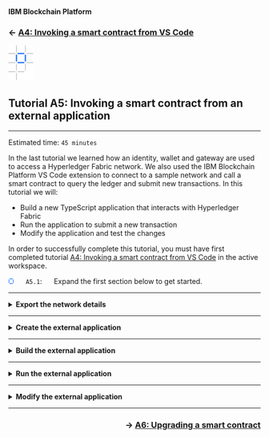 **IBM Blockchain Platform**

<h3 align='left'>← <a href='./a4.md'><b>A4: Invoking a smart contract from VS Code</b></a>

<img src="./images/ibp.png" alt="IBM Blockchain Platform"></img>
## **Tutorial A5: Invoking a smart contract from an external application**

---

Estimated time: `45 minutes`

In the last tutorial we learned how an identity, wallet and gateway are used to access a Hyperledger Fabric network. We also used the IBM Blockchain Platform VS Code extension to connect to a sample network and call a smart contract to query the ledger and submit new transactions. In this tutorial we will:

* Build a new TypeScript application that interacts with Hyperledger Fabric
* Run the application to submit a new transaction
* Modify the application and test the changes

In order to successfully complete this tutorial, you must have first completed tutorial <a href='./a4.md'>A4: Invoking a smart contract from VS Code</a> in the active workspace.

<img src="./images/bullet.png" alt="[]"></img> &nbsp;&nbsp;&nbsp;&nbsp; `A5.1`: &nbsp;&nbsp;&nbsp;&nbsp;
Expand the first section below to get started.

---
<details>
<summary><b>Export the network details</b></summary>


As we have seen, to interact with a Hyperledger Fabric network it is necessary to have:
* a connection profile
* a wallet containing one or more identities

Our sample application will use the same identity and connection profile used by VS Code to interact with the sample network.

We will start by exporting a *connection profile*.

<img src="./images/bullet.png" alt="[]"></img> &nbsp;&nbsp;&nbsp;&nbsp; `A5.2`: &nbsp;&nbsp;&nbsp;&nbsp;
With the gateway connected, move the mouse over the Fabric Gateways view, click the ellipsis that appears and select "Export Connection Profile".

<img src="./images/a5.2.png" alt="Export connection profile"></img>

<img src="./images/bullet.png" alt="[]"></img> &nbsp;&nbsp;&nbsp;&nbsp; `A5.3`: &nbsp;&nbsp;&nbsp;&nbsp;
Create a new folder called 'demo-application' as a peer of the demo-contract project we created earlier. Give the connection profile a convenient name ('connection.json') and export it into the new folder.

<img src="./images/a5.3.png" alt="New application"></img>

We will now export our wallet.

<img src="./images/bullet.png" alt="[]"></img> &nbsp;&nbsp;&nbsp;&nbsp; `A5.4`: &nbsp;&nbsp;&nbsp;&nbsp;
In the Fabric Wallets view, expand '1 Org Local Fabric', right click 'Org1' and select 'Export Wallet'.

Take care not to click on the Orderer organization's wallet by mistake.

<img src="./images/a5.4.png" alt="Export Wallet"></img>

<img src="./images/bullet.png" alt="[]"></img> &nbsp;&nbsp;&nbsp;&nbsp; `A5.5`: &nbsp;&nbsp;&nbsp;&nbsp;
Navigate into the 'demo-application' folder, change the name to 'Org1Wallet' and click Export to save the wallet.

<img src="./images/a5.5.png" alt="Export Wallet file dialog"></img>

<img src="./images/bullet.png" alt="[]"></img> &nbsp;&nbsp;&nbsp;&nbsp; `A5.6`: &nbsp;&nbsp;&nbsp;&nbsp;
Expand the next section of the tutorial to continue.

</details>


---

<details>
<summary><b>Create the external application</b></summary>

Let's start by adding the demo-application folder to the VS Code workspace.

<img src="./images/bullet.png" alt="[]"></img> &nbsp;&nbsp;&nbsp;&nbsp; `A5.7`: &nbsp;&nbsp;&nbsp;&nbsp;
From the VS Code menu bar click "File" -> "Add Folder to Workspace..."

<img src="./images/a5.7.png" alt="Add Folder to Workspace"></img>

<img src="./images/bullet.png" alt="[]"></img> &nbsp;&nbsp;&nbsp;&nbsp; `A5.8`: &nbsp;&nbsp;&nbsp;&nbsp;
Highlight the 'demo-application' folder and click 'Add'.

<img src="./images/a5.8.1.png" alt="demo-application folder"></img>

After adding the folder to the workspace, VS Code will show the Explorer side bar, with the new 'demo-application' folder underneath 'demo-contract'.

The demo-application folder should contain a subfolder called 'Org1Wallet' (the wallet) and a connection profile called 'connection.json'.

<img src="./images/a5.8.2.png" alt="Explorer side bar"></img>

In order to build a working Typescript application we will now create three files in addition to the wallet and connection profile:
* **create.ts**: The TypeScript application containing the logic required to connect to the Hyperledger Fabric sample network and submit a new transaction.
* **tsconfig.json**: TypeScript compiler options, including source and destination locations
* **package.json**: Application metadata, including the Hyperledger Fabric client SDK dependencies, and commands to build and test the application.

We will start by creating *create.ts* inside a *src* folder.


<img src="./images/bullet.png" alt="[]"></img> &nbsp;&nbsp;&nbsp;&nbsp; `A5.9`: &nbsp;&nbsp;&nbsp;&nbsp;
Right-click 'demo-application' and select 'New Folder'.

<img src="./images/a5.9.png" alt="Add src folder"></img>

<img src="./images/bullet.png" alt="[]"></img> &nbsp;&nbsp;&nbsp;&nbsp; `A5.10`: &nbsp;&nbsp;&nbsp;&nbsp;
Name the folder 'src'.

<img src="./images/a5.10.png" alt="Name src"></img>

<img src="./images/bullet.png" alt="[]"></img> &nbsp;&nbsp;&nbsp;&nbsp; `A5.11`: &nbsp;&nbsp;&nbsp;&nbsp;
Right-click 'src' and select 'New File'.

<img src="./images/a5.11.png" alt="Add create.ts file"></img>

<img src="./images/bullet.png" alt="[]"></img> &nbsp;&nbsp;&nbsp;&nbsp; `A5.12`: &nbsp;&nbsp;&nbsp;&nbsp;
Name the file '**create.ts**'.

<img src="./images/a5.12.png" alt="Name create.ts"></img>

<img src="./images/bullet.png" alt="[]"></img> &nbsp;&nbsp;&nbsp;&nbsp; `A5.13`: &nbsp;&nbsp;&nbsp;&nbsp;
In the editor view for the new create.ts file, copy and paste the following text. (The contents are also <a href="./resources/create.ts">available here</a>).

```typescript
import { FileSystemWallet, Gateway } from 'fabric-network';
import * as path from 'path';

async function main() {
    try {

        // Create a new file system based wallet for managing identities.
        const walletPath = path.join(process.cwd(), 'Org1Wallet');
        const wallet = new FileSystemWallet(walletPath);
        console.log(`Wallet path: ${walletPath}`);

        // Create a new gateway for connecting to our peer node.
        const gateway = new Gateway();
        const connectionProfile = path.resolve(__dirname, '..', 'connection.json');
        let connectionOptions = { wallet, identity: 'org1Admin', discovery: { enabled: true, asLocalhost: true }};
        await gateway.connect(connectionProfile, connectionOptions);

        // Get the network (channel) our contract is deployed to.
        const network = await gateway.getNetwork('mychannel');

        // Get the contract from the network.
        const contract = network.getContract('demo-contract');

        // Submit the specified transaction.
        await contract.submitTransaction('createMyAsset', '002', 'Night Watch');
        console.log(`Transaction has been submitted`);

        // Disconnect from the gateway.
        await gateway.disconnect();

    } catch (error) {
        console.error(`Failed to submit transaction: ${error}`);
        process.exit(1);
    }
}
main();
```

<!-- If the above file is updated, please remember to also update the copy in the resources folder. -->

Your file should be 36 lines long. We will look through what the application is doing later on in this tutorial. 

<img src="./images/bullet.png" alt="[]"></img> &nbsp;&nbsp;&nbsp;&nbsp; `A5.14`: &nbsp;&nbsp;&nbsp;&nbsp;
Save the file ('File' -> 'Save').

Saving the file will change the tab for the editor to show a cross; a solid circle here means that you have unsaved changes:

<img src="./images/a5.14.1.png" alt="saved vs. unsaved file"></img>

When you save, you will see various errors reported by VS Code. This is because we have not yet configured the set of external dependencies. 

<img src="./images/a5.14.2.png" alt="Compilation errors"></img>

We will next create the *tsconfig.json* file.

<img src="./images/bullet.png" alt="[]"></img> &nbsp;&nbsp;&nbsp;&nbsp; `A5.15`: &nbsp;&nbsp;&nbsp;&nbsp;
Right-click 'demo-application' (NOT 'src') and select 'New File'.

<img src="./images/a5.15.png" alt="Add tsconfig.json file"></img>

<img src="./images/bullet.png" alt="[]"></img> &nbsp;&nbsp;&nbsp;&nbsp; `A5.16`: &nbsp;&nbsp;&nbsp;&nbsp;
Name the file '**tsconfig.json**'.

<img src="./images/a5.16.png" alt="Name tsconfig.json"></img>

<img src="./images/bullet.png" alt="[]"></img> &nbsp;&nbsp;&nbsp;&nbsp; `A5.17`: &nbsp;&nbsp;&nbsp;&nbsp;
In the editor view for the new tsconfig.json file, copy and paste the following text. (The contents are also <a href="./resources/tsconfig.json">available here</a>).

```json
{
    "compilerOptions": {
      "target": "es6",
      "module": "commonjs",
      "allowJs": true,
      "sourceMap": true,
      "outDir": "./dist/",
      "strict": true,
      "noImplicitAny": true,
      "strictNullChecks": true,
      "strictFunctionTypes": true,
      "strictBindCallApply": true,
      "strictPropertyInitialization": true,
      "noImplicitThis": true,
      "alwaysStrict": true,
      "esModuleInterop": true,
      "forceConsistentCasingInFileNames": true
    },
    "include": [
      "./src/**/*"
    ],
    "exclude": [
      "node_modules"
    ]
}
```

<!-- If the above file is updated, please remember to also update the copy in the resources folder. -->

Your file should be 25 lines long.

Importantly, the tsconfig.json file specifies the source and output folders ('src' and 'dist' respectively), and enables compiler options for strict syntax checking of our Typescript.


<img src="./images/bullet.png" alt="[]"></img> &nbsp;&nbsp;&nbsp;&nbsp; `A5.18`: &nbsp;&nbsp;&nbsp;&nbsp;
Save the file ('File' -> 'Save').

Finally, we will create the *package.json* file.

<img src="./images/bullet.png" alt="[]"></img> &nbsp;&nbsp;&nbsp;&nbsp; `A5.19`: &nbsp;&nbsp;&nbsp;&nbsp;
Right-click 'demo-application' (NOT 'src') and select 'New File'.

<img src="./images/a5.19.png" alt="Add package.json file"></img>

<img src="./images/bullet.png" alt="[]"></img> &nbsp;&nbsp;&nbsp;&nbsp; `A5.20`: &nbsp;&nbsp;&nbsp;&nbsp;
Name the file '**package.json**'.

<img src="./images/a5.20.png" alt="Name package.json"></img>

<img src="./images/bullet.png" alt="[]"></img> &nbsp;&nbsp;&nbsp;&nbsp; `A5.21`: &nbsp;&nbsp;&nbsp;&nbsp;
In the editor view for the new package.json file, copy and paste the following text. (The contents are also <a href="./resources/package.json">available here</a>).

```json
{
  "name": "demo-application",
  "version": "1.0.0",
  "description": "Demo Application implemented in TypeScript",
  "main": "dist/index.js",
  "typings": "dist/index.d.ts",
  "engines": {
    "node": ">=8",
    "npm": ">=5"
  },
  "scripts": {
    "lint": "tslint -c tslint.json 'src/**/*.ts'",
    "pretest": "npm run lint",
    "test": "nyc mocha -r ts-node/register src/**/*.spec.ts",
    "resolve": "npx npm-force-resolutions",
    "build": "tsc",
    "build:watch": "tsc -w",
    "prepublishOnly": "npm run build",
    "start": "node ./dist/create.js",
    "create": "node ./dist/create.js",
    "query": "node ./dist/query.js",
    "listener": "node ./dist/listener.js"
  },
  "engineStrict": true,
  "author": "Hyperledger",
  "license": "Apache-2.0",
  "dependencies": {
    "fabric-network": "~1.4.0"
  },
  "devDependencies": {
    "@types/chai": "^4.2.0",
    "@types/mocha": "^5.2.7",
    "@types/node": "^10.12.10",
    "@types/sinon": "^7.0.13",
    "@types/sinon-chai": "^3.2.3",
    "chai": "^4.2.0",
    "chai-as-promised": "^7.1.1",
    "jsrsasign": "^8.0.13",
    "minimist": "^1.2.5",
    "mocha": "^6.2.0",
    "nyc": "^14.1.1",
    "sinon": "^7.4.1",
    "sinon-chai": "^3.3.0",
    "ts-node": "^8.3.0",
    "tslint": "^5.19.0",
    "typescript": "^3.6.2"
  },
  "nyc": {
    "extension": [
      ".ts",
      ".tsx"
    ],
    "exclude": [
      "coverage/**",
      "dist/**"
    ],
    "reporter": [
      "text-summary",
      "html"
    ],
    "all": true,
    "check-coverage": true,
    "statements": 100,
    "branches": 100,
    "functions": 100,
    "lines": 100
  },
  "resolutions": {
    "minimist": "^1.2.5",
    "mkdirp": "^1.0.4",
    "jsrsasign": "^8.0.13"
  }
}
```

<!-- If the above file is updated, please remember to also update the copy in the resources folder. -->

Your file should be 73 lines long. It describes the module dependencies of our application, including any required versions. It also configures a few scripts that we will run during the course of these tutorials.

<img src="./images/bullet.png" alt="[]"></img> &nbsp;&nbsp;&nbsp;&nbsp; `A5.22`: &nbsp;&nbsp;&nbsp;&nbsp;
Save the file ('File' -> 'Save').

At this stage, your application structure should contain a wallet folder ('Org1Wallet'), a source folder ('src') which contains a single file ('create.ts'), a connection profile ('connection.json'), package.json and tsconfig.json. If this is not the case, check the instructions and move and edit files as necessary.

<img src="./images/a5.22.png" alt="demo-application folder structure"></img>

In the next section we will build the application.

<img src="./images/bullet.png" alt="[]"></img> &nbsp;&nbsp;&nbsp;&nbsp; `A5.23`: &nbsp;&nbsp;&nbsp;&nbsp;
Expand the next section to continue.

</details>

---

<details>
<summary><b>Build the external application</b></summary>

Even though we've specified our application's dependencies inside package.json, we haven't yet loaded the required modules into our workspace and so errors remain. The next step is to install these modules so that the errors disappear and allow our application to be built and run.

<img src="./images/bullet.png" alt="[]"></img> &nbsp;&nbsp;&nbsp;&nbsp; `A5.24`: &nbsp;&nbsp;&nbsp;&nbsp;
Right-click 'demo-application' and select 'Open in Terminal'.

<img src="./images/a5.24.1.png" alt="Open in Terminal"></img>

This will bring to focus a terminal prompt inside VS Code.

<img src="./images/a5.24.2.png" alt="VS Code Terminal"></img>

<img src="./images/bullet.png" alt="[]"></img> &nbsp;&nbsp;&nbsp;&nbsp; `A5.25`: &nbsp;&nbsp;&nbsp;&nbsp;
In the terminal window type ``npm install`` and press Enter.

<img src="./images/a5.25.1.png" alt="npm install running"></img>

This will download the module dependencies into our project folder and may take a minute or so to complete. When it has finished, the prompt will return.

<img src="./images/a5.25.2.png" alt="npm install finished"></img>

The errors that were previously reported will now all vanish, and the demo-application folder will now contain a new 'node_modules' folder that contains the imported dependencies.

<img src="./images/a5.25.3.png" alt="No editor errors"></img>

   > <br>
   > <b>Resolving vulnerabilities</b>
   > <br>
   > Depending on the versions of your installed components, you might see software vulnerabilities reported in the terminal after installation and it is good practice to fix these. We recommend running the <i>npm run resolve</i> command in the same terminal window. This runs the <i>resolve</i> script described in our package.json.
   > <br>&nbsp;
   > <img src="./images/a5.25.4.png" alt="npm run resolve">
   > <br>&nbsp;

With our dependencies resolved we can now build our application.

<img src="./images/bullet.png" alt="[]"></img> &nbsp;&nbsp;&nbsp;&nbsp; `A5.26`: &nbsp;&nbsp;&nbsp;&nbsp;
In the main VS Code menu, click 'Terminal' -> 'Run Build Task...'.

<img src="./images/a5.26.png" alt="Run Build Task"></img>

<img src="./images/bullet.png" alt="[]"></img> &nbsp;&nbsp;&nbsp;&nbsp; `A5.27`: &nbsp;&nbsp;&nbsp;&nbsp;
In the command palette, find and click 'tsc: watch - tsconfig.json demo-application'.

Take care to select the correct option as there will be similar looking alternatives (build options for our smart contract project, for example). You might need to scroll the list to find the correct task.

<img src="./images/a5.27.1-a9.25.1.png" alt="tsc watch"></img>

After a few seconds, the application will have been built and the compiler will enter *'watch'* mode, which means that any changes to the source will cause an automatic recompilation. Using watch mode is useful as it means you do not have to force a rebuild each time you make a change.

<img src="./images/a5.27.2-a9.25.2.png" alt="Successful build and watch"></img>

You will also see a new 'dist' folder underneath the demo-application project. This contains the built version of the application, which is what we will run in the next section.

<img src="./images/a5.27.3.png" alt="New 'dist' folder"></img>

<img src="./images/bullet.png" alt="[]"></img> &nbsp;&nbsp;&nbsp;&nbsp; `A5.28`: &nbsp;&nbsp;&nbsp;&nbsp;
Expand the next section to continue.

</details>

---

<details>
<summary><b>Run the external application</b></summary>

We can run our application wherever we choose - it is just a standard Node.js application. However, VS Code additionally provides an integrated terminal facility whereby different tasks can be run in different terminals. We'll use that now to make all our outputs easily accessible within VS Code.

<img src="./images/bullet.png" alt="[]"></img> &nbsp;&nbsp;&nbsp;&nbsp; `A5.29`: &nbsp;&nbsp;&nbsp;&nbsp;
In the main VS Code menu, click 'Terminal' -> 'Run Task...'.

<img src="./images/a5.29.png" alt="Run Task"></img>

<img src="./images/bullet.png" alt="[]"></img> &nbsp;&nbsp;&nbsp;&nbsp; `A5.30`: &nbsp;&nbsp;&nbsp;&nbsp;
Find and select the task 'npm: start demo-application'.

Again, take care to select the correct task as there might be alternatives that look very similar. You might need to scroll the list to find the correct task.

<img src="./images/a5.30.png" alt="npm start"></img>

VS Code will offer to automatically scan the task output for us, but we will not do that here.

<img src="./images/bullet.png" alt="[]"></img> &nbsp;&nbsp;&nbsp;&nbsp; `A5.31`: &nbsp;&nbsp;&nbsp;&nbsp;
Click 'Continue without scanning the task output'.

<img src="./images/a5.31.1-a9.27.1.png" alt="option to not scan the task output"></img>


The task will now run. What it will do is run the *start* script that is defined in demo-application's package.json, which is the command `node ./dist/create.js`. You could run the same node command in any appropriately configured environment and achieve the same output.

(Note that the *start* script is identical to *create*; while convention is to name our default script *start*, having *create* also allows us to be more explicit about the application we are running.)


<img src="./images/a5.31.2.png" alt="npm start command in package.json"></img>

The task will be run inside a VS Code terminal and, after a brief pause, you will see it complete successfully.

<img src="./images/a5.31.3.png" alt="command output"></img>

> <br>
    > <b>Running the command a second time?</b>
    > <br> If you run the command again you will see errors like 'The my asset 002 already exists' and 'Endorsement has failed'.
    > <br>
    > If you review the implementation of the <i>createMyAsset</i> transaction, you'll see that this is intentional. You can quickly fix this by submitting the appropriate <i>deleteMyAsset</i> transaction in the Fabric Gateways view.
> <br>&nbsp;


<img src="./images/bullet.png" alt="[]"></img> &nbsp;&nbsp;&nbsp;&nbsp; `A5.32`: &nbsp;&nbsp;&nbsp;&nbsp;
Press any key in the terminal window to free it up for other tasks.

The Terminal window will switch back to what was there previously.

<br><h3 align='left'>Reviewing the application</h3>

At this stage it is worthwhile reviewing what the application actually did.

<img src="./images/bullet.png" alt="[]"></img> &nbsp;&nbsp;&nbsp;&nbsp; `A5.33`: &nbsp;&nbsp;&nbsp;&nbsp;
Click on the 'create.ts' tab in the VS Code editor (or load it from the Explorer view).

<img src="./images/a5.33.png" alt="create.ts"></img>

You can see the sequence of steps in the source file. The key elements are:
1. The wallet location on the local file system is specified using `FileSystemWallet()`
2. A gateway is connected to using `gateway.connect()`. The gateway uses a set of connection options that control how it interacts with the network channels accessed via the connection profile. A gateway has a fixed set of options which include the identity, and whether or not it uses service discovery for example.
3. The gateway provides access to a set of network channels using `gateway.getNetwork()`.
4. The network channel provides access to a set of smart contracts using `network.getContract()`.
5. A new transaction is submitted using `contract.submitTransaction()`.
6. Control is returned to the application only when consensus is complete and the distributed ledger has been updated. 

We will now make a small change to the external application to call a different transaction.

<img src="./images/bullet.png" alt="[]"></img> &nbsp;&nbsp;&nbsp;&nbsp; `A5.34`: &nbsp;&nbsp;&nbsp;&nbsp;
Expand the next section of the tutorial to continue.

</details>

---

<details>
<summary><b>Modify the external application</b></summary>

Although submitting a transaction is the most important blockchain application operation, querying the ledger is the most common.

We're now going to query the ledger to verify that the createMyAsset transaction was added to the ledger correctly. To do this, we'll create a new query application based on our existing application.

<img src="./images/bullet.png" alt="[]"></img> &nbsp;&nbsp;&nbsp;&nbsp; `A5.35`: &nbsp;&nbsp;&nbsp;&nbsp;
In the Explorer view, right click 'create.ts' and select 'Copy'.

<img src="./images/a5.35.png" alt="Copy create.ts"></img>

<img src="./images/bullet.png" alt="[]"></img> &nbsp;&nbsp;&nbsp;&nbsp; `A5.36`: &nbsp;&nbsp;&nbsp;&nbsp;
Select the 'src' folder, right click and select 'Paste'.

<img src="./images/a5.36.1.png" alt="Paste action"></img>

This will create a new file inside the 'src' folder called 'create copy.ts'.

<img src="./images/a5.36.2.png" alt="create copy.ts"></img>

<img src="./images/bullet.png" alt="[]"></img> &nbsp;&nbsp;&nbsp;&nbsp; `A5.37`: &nbsp;&nbsp;&nbsp;&nbsp;
Right click the new file and select 'Rename'.

<img src="./images/a5.37.png" alt="rename 'create copy.ts'"></img>

<img src="./images/bullet.png" alt="[]"></img> &nbsp;&nbsp;&nbsp;&nbsp; `A5.38`: &nbsp;&nbsp;&nbsp;&nbsp;
Rename the file to 'query.ts', and press Enter to confirm.

<img src="./images/a5.38.png" alt="rename to 'query.ts'"></img>

<img src="./images/bullet.png" alt="[]"></img> &nbsp;&nbsp;&nbsp;&nbsp; `A5.39`: &nbsp;&nbsp;&nbsp;&nbsp;
With query.ts loaded in the editor, find and select the lines that submit the transaction:

<img src="./images/a5.39.png" alt="editing query.ts'"></img>

Our new application will attempt to evaluate the readMyAsset transaction and display the result.

<img src="./images/bullet.png" alt="[]"></img> &nbsp;&nbsp;&nbsp;&nbsp; `A5.40`: &nbsp;&nbsp;&nbsp;&nbsp;
Use copy and paste to replace these lines with the following:

```typescript
// Evaluate the specified transaction.
const result = await contract.evaluateTransaction('readMyAsset', '002');
console.log(`Transaction has been evaluated, result is: ${result.toString()}`);
```

<img src="./images/bullet.png" alt="[]"></img> &nbsp;&nbsp;&nbsp;&nbsp; `A5.41`: &nbsp;&nbsp;&nbsp;&nbsp;
Save the file ('File' -> 'Save').

As we previously enabled watch mode in the compiler, saving the file will automatically cause a recompilation. This will take a few seconds.

We can test the new application by running the correct task in npm. To save time, we created the query task when we implemented the package.json file earlier:

<img src="./images/a5.41.png" alt="npm query in package.json"></img>

<img src="./images/bullet.png" alt="[]"></img> &nbsp;&nbsp;&nbsp;&nbsp; `A5.42`: &nbsp;&nbsp;&nbsp;&nbsp;
In the main VS Code menu, click 'Terminal' -> 'Run Task...'.

<img src="./images/a5.29.png" alt="Run Task"></img>

<img src="./images/bullet.png" alt="[]"></img> &nbsp;&nbsp;&nbsp;&nbsp; `A5.43`: &nbsp;&nbsp;&nbsp;&nbsp;
Find and select the task 'npm: query demo-application'.

<img src="./images/a5.43.png" alt="npm query"></img>

<img src="./images/bullet.png" alt="[]"></img> &nbsp;&nbsp;&nbsp;&nbsp; `A5.44`: &nbsp;&nbsp;&nbsp;&nbsp;
Click 'Continue without scanning the task output'.

<img src="./images/a5.31.1-a9.27.1.png" alt="option to not scan task output"></img>

The task will be run and again, after a brief pause, you will see it complete successfully.

<img src="./images/a5.44.png" alt="query command output"></img>

Note that the output now shows the current value of the '002' key we entered earlier.

Congratulations! You've now written two applications: one that submits new transactions to the ledger and another that queries the current value of the ledger.

<br><h3 align='left'>Summary</h3>

In this tutorial we have built client applications that can submit and evaluate transactions on a Hyperledger Fabric blockchain.

Although the Fabric instance we've been working with is part of our VS Code environment, these applications can connect to any Hyperledger Fabric blockchain: you simply use the identity and connection profile for the target network when you create a gateway object you instantiate in your application.

In the same way as applications can change, smart contracts can evolve too. In the next tutorial we will try modifying our smart contract to see how the upgrade process works.

</details>

---


<h3 align='right'> → <a href='./a6.md'><b>A6: Upgrading a smart contract</b></h3></a>
